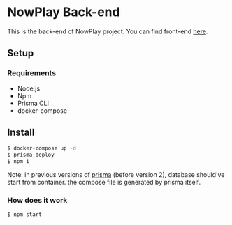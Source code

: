# NowPlay Back-end

This is the back-end of NowPlay project. You can find front-end [here](https://github.com/kiano0sh/nowplay-native-app).

## Setup

### Requirements

- Node.js
- Npm
- Prisma CLI
- docker-compose

## Install

```sh
$ docker-compose up -d
$ prisma deploy
$ npm i
```

Note: in previous versions of [prisma](https://github.com/prisma/prisma) (before version 2), database should've start from container.
the compose file is generated by prisma itself.

### How does it work

```sh
$ npm start
```
